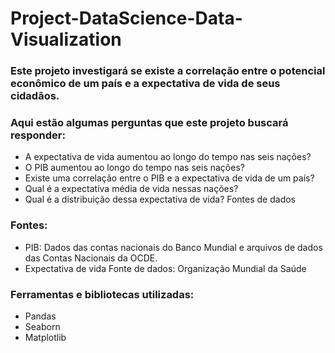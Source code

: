 # Project-DataScience-Data-Visualization

### Este projeto investigará se existe a correlação entre o potencial econômico de um país e a expectativa de vida de seus cidadãos.


### Aqui estão algumas perguntas que este projeto buscará responder:

- A expectativa de vida aumentou ao longo do tempo nas seis nações?
- O PIB aumentou ao longo do tempo nas seis nações?
- Existe uma correlação entre o PIB e a expectativa de vida de um país?
- Qual é a expectativa média de vida nessas nações?
- Qual é a distribuição dessa expectativa de vida? Fontes de dados

### Fontes:
 - PIB: Dados das contas nacionais do Banco Mundial e arquivos de dados das Contas Nacionais da OCDE.
 - Expectativa de vida Fonte de dados: Organização Mundial da Saúde

### Ferramentas e bibliotecas utilizadas:
 - Pandas
 - Seaborn
 - Matplotlib
